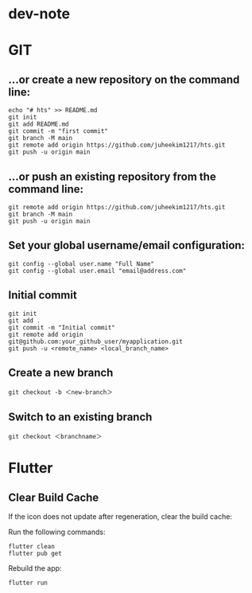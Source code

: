 # dev-note

# GIT
## …or create a new repository on the command line:
```GIT
echo "# hts" >> README.md
git init
git add README.md
git commit -m "first commit"
git branch -M main
git remote add origin https://github.com/juheekim1217/hts.git
git push -u origin main
```

## …or push an existing repository from the command line:
```GIT
git remote add origin https://github.com/juheekim1217/hts.git
git branch -M main
git push -u origin main
```

## Set your global username/email configuration:
```GIT
git config --global user.name "Full Name"
git config --global user.email "email@address.com"
```

## Initial commit
```GIT
git init
git add .
git commit -m "Initial commit"
git remote add origin git@github.com:your_github_user/myapplication.git
git push -u <remote_name> <local_branch_name>
```

## Create a new branch
```GIT
git checkout -b ＜new-branch＞
```

## Switch to an existing branch
```GIT
git checkout ＜branchname＞
```

# Flutter
## Clear Build Cache
If the icon does not update after regeneration, clear the build cache:

Run the following commands:
```
flutter clean
flutter pub get
```

Rebuild the app:
```
flutter run
```
